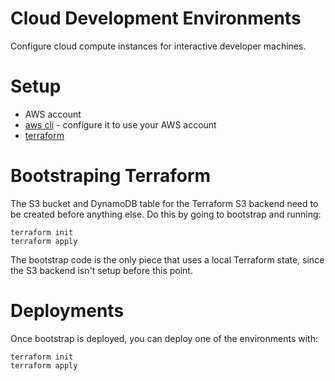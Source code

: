 # Cloud Development Environments
Configure cloud compute instances for interactive developer machines.

# Setup

- AWS account
- [aws cli](https://aws.amazon.com/cli/) - configure it to use your AWS account
- [terraform](https://www.terraform.io/downloads)

# Bootstraping Terraform
The S3 bucket and DynamoDB table for the Terraform S3 backend need to be
created before anything else. Do this by going to bootstrap and running:

    terraform init
    terraform apply

The bootstrap code is the only piece that uses a local Terraform state, since
the S3 backend isn't setup before this point.

# Deployments
Once bootstrap is deployed, you can deploy one of the environments with:

    terraform init
    terraform apply

